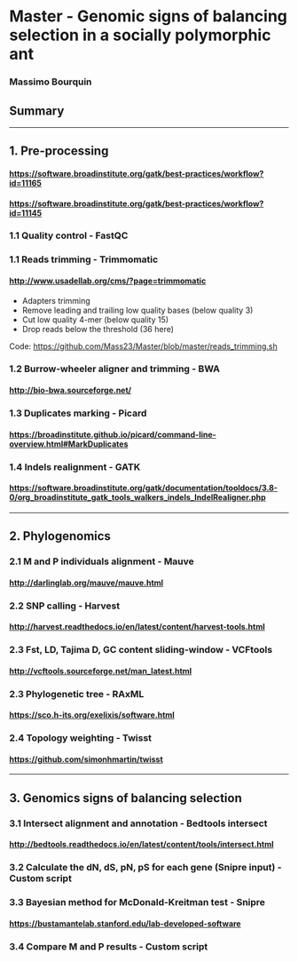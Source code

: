 # Master - Genomic signs of balancing selection in a socially polymorphic ant
### Massimo Bourquin
## Summary


________________________________________________________________________________________________________________________________
## 1. Pre-processing
#### https://software.broadinstitute.org/gatk/best-practices/workflow?id=11165
#### https://software.broadinstitute.org/gatk/best-practices/workflow?id=11145

### 1.1 Quality control - FastQC
####

###	1.1 Reads trimming - Trimmomatic
#### http://www.usadellab.org/cms/?page=trimmomatic

- Adapters trimming
- Remove leading and trailing low quality bases (below quality 3)
- Cut low quality 4-mer (below quality 15)
- Drop reads below the threshold (36 here)

Code: https://github.com/Mass23/Master/blob/master/reads_trimming.sh

### 1.2 Burrow-wheeler aligner and trimming - BWA
#### http://bio-bwa.sourceforge.net/

### 1.3 Duplicates marking - Picard
#### https://broadinstitute.github.io/picard/command-line-overview.html#MarkDuplicates

### 1.4 Indels realignment - GATK
#### https://software.broadinstitute.org/gatk/documentation/tooldocs/3.8-0/org_broadinstitute_gatk_tools_walkers_indels_IndelRealigner.php


________________________________________________________________________________________________________________________________
## 2. Phylogenomics

### 2.1 M and P individuals alignment - Mauve
#### http://darlinglab.org/mauve/mauve.html

### 2.2 SNP calling - Harvest
#### http://harvest.readthedocs.io/en/latest/content/harvest-tools.html

### 2.3 Fst, LD, Tajima D, GC content sliding-window - VCFtools
#### http://vcftools.sourceforge.net/man_latest.html

### 2.3 Phylogenetic tree - RAxML
#### https://sco.h-its.org/exelixis/software.html

### 2.4 Topology weighting - Twisst
#### https://github.com/simonhmartin/twisst

________________________________________________________________________________________________________________________________
## 3. Genomics signs of balancing selection

### 3.1 Intersect alignment and annotation - Bedtools intersect
#### http://bedtools.readthedocs.io/en/latest/content/tools/intersect.html

### 3.2 Calculate the dN, dS, pN, pS for each gene (Snipre input) - Custom script

### 3.3 Bayesian method for McDonald-Kreitman test - Snipre
#### https://bustamantelab.stanford.edu/lab-developed-software

### 3.4 Compare M and P results - Custom script
